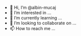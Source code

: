 - 👋 Hi, I’m @albin-mucaj
- 👀 I’m interested in ...
- 🌱 I’m currently learning ...
- 💞️ I’m looking to collaborate on ...
- 📫 How to reach me ...

<!---
albin-mucaj/albin-mucaj is a ✨ special ✨ repository because its `README.md` (this file) appears on your GitHub profile.
You can click the Preview link to take a look at your changes.
--->
